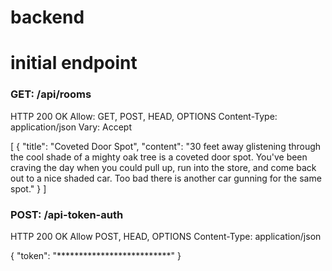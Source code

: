 # backend

# initial endpoint

### GET: /api/rooms

HTTP 200 OK
Allow: GET, POST, HEAD, OPTIONS
Content-Type: application/json
Vary: Accept

[
    {
        "title": "Coveted Door Spot",
        "content": "30 feet away glistening through the cool shade of a mighty oak tree is a coveted door spot. You've been craving the day when you could pull up, run into the store, and come back out to a nice shaded car. Too bad there is another car gunning for the same spot."
    }
]


### POST: /api-token-auth

HTTP 200 OK
Allow POST, HEAD, OPTIONS
Content-Type: application/json

{
    "token": "**************************"
}
